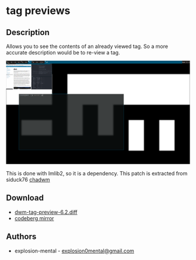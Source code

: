 tag previews
================

Description
-----------
Allows you to see the contents of an already viewed tag. So a more accurate
description would be to re-view a tag.


![screenshot](screenshot.png)



This is done with Imlib2, so it is a dependency. This patch is extracted from
siduck76 [chadwm](https://github.com/siduck76/chadwm)

Download
--------
* [dwm-tag-preview-6.2.diff](dwm-tag-preview-6.2.diff)
* [codeberg mirror](https://codeberg.org/explosion-mental/Dwm/src/branch/main/Patches/dwm-tag-preview-6.2.diff)

Authors
-------
* explosion-mental - <explosion0mental@gmail.com>
